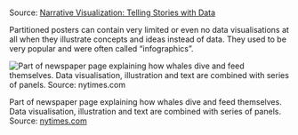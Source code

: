 <p class='center'>
<img src='Data%20story%20genres%20and%20structures%20854bd72307ad4dbda8a777a86347f3df/partitionedposter.png' alt='' class='max-200' />
</p>

Source: [Narrative Visualization: Telling Stories with Data](https://cpb-us-e1.wpmucdn.com/sites.northwestern.edu/dist/3/3481/files/2015/02/Narrative_Visualization.pdf)

Partitioned posters can contain very limited or even no data visualisations at all when they illustrate concepts and ideas instead of data. They used to be very popular and were often called “infographics”.

![Part of newspaper page explaining how whales dive and feed themselves. Data visualisation, illustration and text are combined with series of panels. Source: [nytimes.com](https://archive.nytimes.com/www.nytimes.com/imagepages/2007/12/10/science/20071211_WHALE_GRAPHIC.html?action=click&module=RelatedCoverage&pgtype=Article&region=Footer)](Data%20story%20genres%20and%20structures%20854bd72307ad4dbda8a777a86347f3df/lunge-feeding-jonathan-corum.jpg)

Part of newspaper page explaining how whales dive and feed themselves. Data visualisation, illustration and text are combined with series of panels. Source: [nytimes.com](https://archive.nytimes.com/www.nytimes.com/imagepages/2007/12/10/science/20071211_WHALE_GRAPHIC.html?action=click&module=RelatedCoverage&pgtype=Article&region=Footer)

